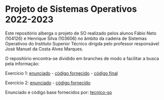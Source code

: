 # Projeto de Sistemas Operativos 2022-2023

Este repositório alberga o projeto de SO realizado pelos alunos Fábio Neto (104126) e Henrique Silva
(103606) no âmbito da cadeira de Sistemas Operativos do Instituto Superior Técnico dirigda pelo
professor responsável José Manuel da Costa Alves Marques.

O repositório encontra-se dividido em branches de modo a facilitar a busca pela informação:

Exercício 1:
[enunciado](https://github.com/hSilva10/SO-project/blob/statement/exercise1.md) -
[código fornecido](https://github.com/hSilva10/SO-project/tree/base-v1) -
[código final](https://github.com/hSilva10/SO-project/tree/release-v1)

Exercício 2:
[enunciado](https://github.com/hSilva10/SO-project/blob/statement/exercise2.md) -
[código fornecido](https://github.com/hSilva10/SO-project/tree/base-v2)

Enunciado e código base fornecidos por: [tecnico-so](https://github.com/tecnico-so)
